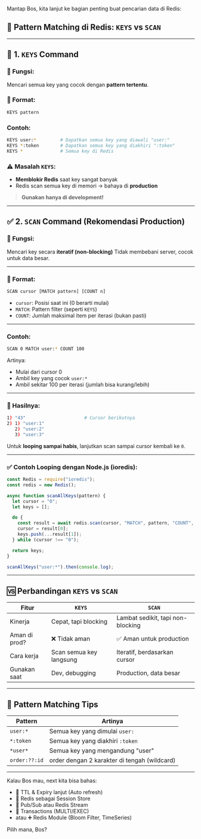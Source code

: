 Mantap Bos, kita lanjut ke bagian penting buat pencarian data di Redis:

## 🔎 **Pattern Matching di Redis: `KEYS` vs `SCAN`**

---

## 🔑 1. `KEYS` Command

### 📌 Fungsi:

Mencari semua key yang cocok dengan **pattern tertentu**.

### 📘 Format:

```bash
KEYS pattern
```

### Contoh:

```bash
KEYS user:*         # Dapatkan semua key yang diawali "user:"
KEYS *:token        # Dapatkan semua key yang diakhiri ":token"
KEYS *              # Semua key di Redis
```

### ⚠️ Masalah `KEYS`:

* **Memblokir Redis** saat key sangat banyak
* Redis scan semua key di memori → bahaya di **production**

> **Gunakan hanya di development!**

---

## ✅ 2. `SCAN` Command (Rekomendasi Production)

### 📌 Fungsi:

Mencari key secara **iteratif (non-blocking)**
Tidak membebani server, cocok untuk data besar.

---

### 📘 Format:

```bash
SCAN cursor [MATCH pattern] [COUNT n]
```

* `cursor`: Posisi saat ini (0 berarti mulai)
* `MATCH`: Pattern filter (seperti `KEYS`)
* `COUNT`: Jumlah maksimal item per iterasi (bukan pasti)

---

### Contoh:

```bash
SCAN 0 MATCH user:* COUNT 100
```

Artinya:

* Mulai dari cursor 0
* Ambil key yang cocok `user:*`
* Ambil sekitar 100 per iterasi (jumlah bisa kurang/lebih)

---

### 🔄 Hasilnya:

```bash
1) "43"                      # Cursor berikutnya
2) 1) "user:1"
   2) "user:2"
   3) "user:3"
```

Untuk **looping sampai habis**, lanjutkan scan sampai cursor kembali ke `0`.

---

### ✅ Contoh Looping dengan Node.js (ioredis):

```ts
const Redis = require("ioredis");
const redis = new Redis();

async function scanAllKeys(pattern) {
  let cursor = "0";
  let keys = [];

  do {
    const result = await redis.scan(cursor, "MATCH", pattern, "COUNT", 100);
    cursor = result[0];
    keys.push(...result[1]);
  } while (cursor !== "0");

  return keys;
}

scanAllKeys("user:*").then(console.log);
```

---

## 🆚 Perbandingan `KEYS` vs `SCAN`

| Fitur         | `KEYS`                  | `SCAN`                            |
| ------------- | ----------------------- | --------------------------------- |
| Kinerja       | Cepat, tapi blocking    | Lambat sedikit, tapi non-blocking |
| Aman di prod? | ❌ Tidak aman            | ✅ Aman untuk production           |
| Cara kerja    | Scan semua key langsung | Iteratif, berdasarkan cursor      |
| Gunakan saat  | Dev, debugging          | Production, data besar            |

---

## 🧠 Pattern Matching Tips

| Pattern       | Artinya                                      |
| ------------- | -------------------------------------------- |
| `user:*`      | Semua key yang dimulai `user:`               |
| `*:token`     | Semua key yang diakhiri `:token`             |
| `*user*`      | Semua key yang mengandung "user"             |
| `order:??:id` | order dengan 2 karakter di tengah (wildcard) |

---

Kalau Bos mau, next kita bisa bahas:

* 🔁 TTL & Expiry lanjut (Auto refresh)
* 🔐 Redis sebagai Session Store
* 📮 Pub/Sub atau Redis Stream
* 🔁 Transactions (MULTI/EXEC)
* atau ➕ Redis Module (Bloom Filter, TimeSeries)

Pilih mana, Bos?
